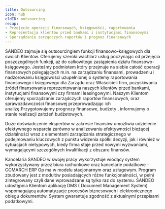 ```yaml
---
title: Outsourcing
icon: hub
cldID: outsourcing
recap:
- Przejęcie operacji finansowych, księgowości, raportowania
- Reprezentacja klientów przed bankami i instytucjami finansowymi
- Sporządzanie zarządczych raportów i prognoz finansowych
---
```

SANDEO zajmuje się outsourcingiem funkcji finansowo-księgowych dla swoich Klientów.
Oferujemy szeroki wachlarz usług poczynając od przejęcia poszczególnych funkcji, aż do
całkowitego zastąpienia działu finansowo-księgowego. Jesteśmy podmiotem który przejmuje na siebie całość operacji finansowych polegających m.in. na zarządzaniu finansami, prowadzeniu i nadzorowaniu księgowości uzupełnionej o systemy raportowania finansowego i księgowego dla Zarządu oraz Właścicieli firm, pozyskiwania źródeł finansowania reprezentowania naszych klientów przed bankami, instytucjami finansowymi czy firmami leasingowymi. Naszym Klientom oferujemy sporządzanie zarządczych raportów finansowych, oraz sprawozdawczości finansowej przeprowadzając ich analizę.Przygotowujemy prognozy finansowe, budżety , informujemy o stanie realizacji założeń budżetowych.

Duże doświadczenie ekspertów w zakresie finansów umożliwia udzielenie efektywnego
wsparcia zarówno w analizowaniu efektywności bieżącej działalności wraz z elementami
zarządzania strategicznego w podejmowaniu kluczowych z punktu widzenia spółki decyzji, jak i również w sytuacjach nietypowych, kiedy firma staje przed nowymi wyzwaniami, wymagającymi szczególnych kwalifikacji z obszaru finansów.

Kancelaria SANDEO w swojej pracy wykorzystuje wiodący system wykorzystywany przez
biura rachunkowe oraz kancelarie podatkowe - COMARCH ERP Op ma w modelu
stacjonarnym oraz usługowym. Program zbudowany jest z modułów posiadających różne
funkcjonalności, w pełni zintegrowany czyli dane wprowadzane są tylko raz do systemu.
SANDEO udostępnia Klientom aplikację DMS ( Document Management System)
wspomagającą automatyzacje procesów biznesowych i elektronicznego obiegu dokumentów.
System gwarantuje zgodność z aktualnymi przepisami podatkowymi.